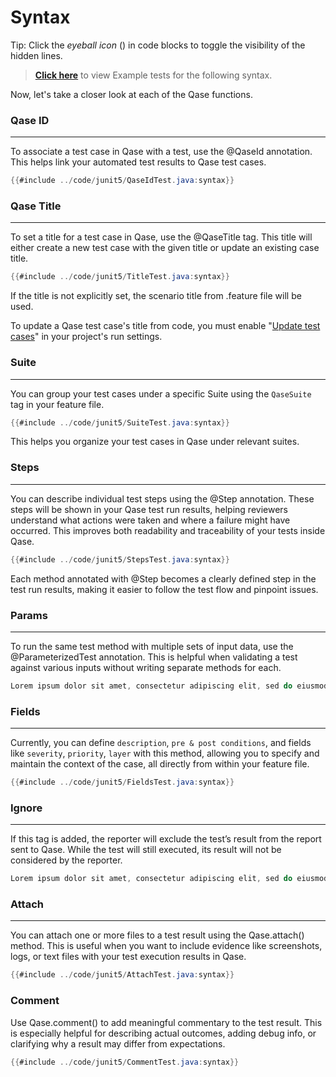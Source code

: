 # Syntax

Tip: Click the _eyeball icon_ (<i class="fa fa-eye"></i>) in code blocks to toggle the visibility of the hidden lines.

> [**Click here**](https://github.com/cskmnrpt/qase-junit/tree/junit5/src/test/java/com/example) to view Example tests for the following syntax.

Now, let's take a closer look at each of the Qase functions.


### Qase ID
---
To associate a test case in Qase with a test, use the @QaseId annotation. This helps link your automated test results to Qase test cases.
```java
{{#include ../code/junit5/QaseIdTest.java:syntax}}
```

### Qase Title
--- 

To set a title for a test case in Qase, use the @QaseTitle tag. This title will either create a new test case with the given title or update an existing case title.

```java
{{#include ../code/junit5/TitleTest.java:syntax}}
```

If the title is not explicitly set, the scenario title from .feature file will be used.

To update a Qase test case's title from code, you must enable "[Update test cases](https://help.qase.io/en/articles/5563702-test-runs#h_161810cf24)" in your project's run settings.




### Suite
---

You can group your test cases under a specific Suite using the `QaseSuite` tag in your feature file.

```java
{{#include ../code/junit5/SuiteTest.java:syntax}}
```
This helps you organize your test cases in Qase under relevant suites.

### Steps
---

You can describe individual test steps using the @Step annotation. These steps will be shown in your Qase test run results, helping reviewers understand what actions were taken and where a failure might have occurred. This improves both readability and traceability of your tests inside Qase.
```java
{{#include ../code/junit5/StepsTest.java:syntax}}
```
Each method annotated with @Step becomes a clearly defined step in the test run results, making it easier to follow the test flow and pinpoint issues.

### Params
---
To run the same test method with multiple sets of input data, use the @ParameterizedTest annotation. This is helpful when validating a test against various inputs without writing separate methods for each. 

```java
Lorem ipsum dolor sit amet, consectetur adipiscing elit, sed do eiusmod tempor incididunt ut labore et dolore magna aliqua.
```
### Fields
---
Currently, you can define `description`, `pre & post conditions`, and fields like `severity`, `priority`, `layer` with this method, allowing you to specify and maintain the context of the case, all directly from within your feature file. 

```java
{{#include ../code/junit5/FieldsTest.java:syntax}}
```

### Ignore
---
If this tag is added, the reporter will exclude the test’s result from the report sent to Qase. While the test will still executed, its result will not be considered by the reporter.

```java
Lorem ipsum dolor sit amet, consectetur adipiscing elit, sed do eiusmod tempor incididunt ut labore et dolore magna aliqua.
```

### Attach
---
You can attach one or more files to a test result using the Qase.attach() method. This is useful when you want to include evidence like screenshots, logs, or text files with your test execution results in Qase.

```java
{{#include ../code/junit5/AttachTest.java:syntax}}
```

### Comment

Use Qase.comment() to add meaningful commentary to the test result. This is especially helpful for describing actual outcomes, adding debug info, or clarifying why a result may differ from expectations.

```java
{{#include ../code/junit5/CommentTest.java:syntax}}
```
